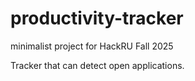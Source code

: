 # productivity-tracker
minimalist project for HackRU Fall 2025

Tracker that can detect open applications.